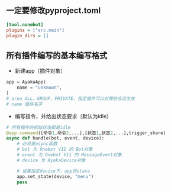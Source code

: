 ## 一定要修改pyproject.toml

```ini
[tool.nonebot]
plugins = ["src.main"]
plugin_dirs = []
```

## 所有插件编写的基本编写格式

- 新建app（插件对象）
```python
app = AyakaApp(
    name = "unknown",
)
# area ALL、GROUP、PRIVATE，指定插件可以对哪些会话生效
# name 插件名字
```
- 编写指令，并给出状态要求（默认为idle）
```python
# 所有插件的初始状态都是idle
@app.command([命令1,命令2,...],[状态1,状态2,...],trigger_share)
async def handle(bot, event, device):
    # 必须是async函数
    # bot 为 Onebot V11 的 Bot对象
    # event 为 Onebot V11 的 MessageEvent对象
    # device 为 AyakaDevice对象

    # 设置指定device下，app的state
    app.set_state(device, "menu")
    pass
```
